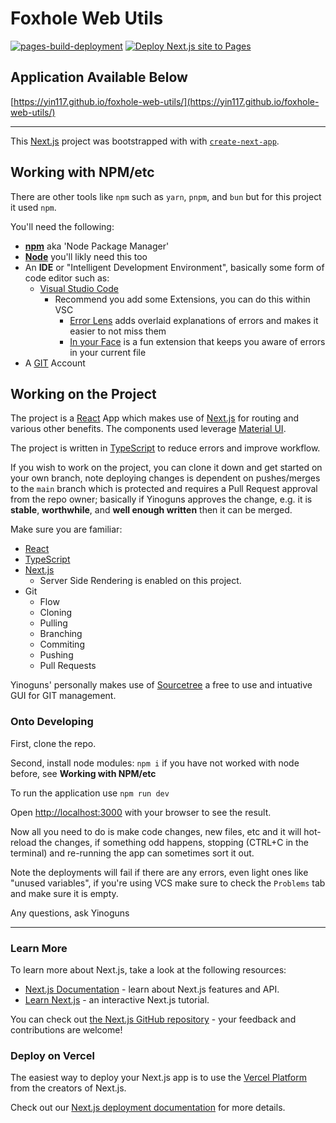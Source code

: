 # Foxhole Web Utils
[![pages-build-deployment](https://github.com/Yin117/foxhole-web-utils/actions/workflows/pages/pages-build-deployment/badge.svg?branch=main)](https://github.com/Yin117/foxhole-web-utils/actions/workflows/pages/pages-build-deployment) [![Deploy Next.js site to Pages](https://github.com/Yin117/foxhole-web-utils/actions/workflows/deploy.yml/badge.svg?branch=main)](https://github.com/Yin117/foxhole-web-utils/actions/workflows/deploy.yml)

## Application Available Below
[https://yin117.github.io/foxhole-web-utils/](https://yin117.github.io/foxhole-web-utils/)

---

This [Next.js](https://nextjs.org) project was bootstrapped with with [`create-next-app`](https://nextjs.org/docs/app/api-reference/cli/create-next-app).

## Working with NPM/etc

There are other tools like `npm` such as `yarn`, `pnpm`, and `bun` but for this project it used `npm`.

You'll need the following:
- [**npm**](https://docs.npmjs.com/downloading-and-installing-node-js-and-npm) aka 'Node Package Manager'
- [**Node**](https://nodejs.org/en/download) you'll likly need this too
- An **IDE** or "Intelligent Development Environment", basically some form of code editor such as:
  - [Visual Studio Code](https://code.visualstudio.com/)
    - Recommend you add some Extensions, you can do this within VSC
      - [Error Lens](https://marketplace.visualstudio.com/items?itemName=usernamehw.errorlens) adds overlaid explanations of errors and makes it easier to not miss them
      - [In your Face](https://marketplace.visualstudio.com/items?itemName=TTOOWA.in-your-face-incredible) is a fun extension that keeps you aware of errors in your current file
- A [GIT](https://github.com/) Account

## Working on the Project
The project is a [React](https://react.dev/) App which makes use of [Next.js](https://nextjs.org/learn) for routing and various other benefits.
The components used leverage [Material UI](https://mui.com/material-ui/getting-started/).

The project is written in [TypeScript](https://www.typescriptlang.org/docs/handbook/2/basic-types.html#explicit-types) to reduce errors and improve workflow.

If you wish to work on the project, you can clone it down and get started on your own branch, note deploying changes is dependent on pushes/merges to the `main` branch which is protected and requires a Pull Request approval from the repo owner; basically if Yinoguns approves the change, e.g. it is **stable**, **worthwhile**, and **well enough written** then it can be merged.

Make sure you are familiar:
- [React](https://react.dev/)
- [TypeScript](https://www.typescriptlang.org/docs/handbook/2/basic-types.html#explicit-types)
- [Next.js](https://nextjs.org/learn)
  - Server Side Rendering is enabled on this project.
- Git
  - Flow
  - Cloning
  - Pulling
  - Branching
  - Commiting
  - Pushing
  - Pull Requests

Yinoguns' personally makes use of [Sourcetree](https://www.sourcetreeapp.com/) a free to use and intuative GUI for GIT management.

### Onto Developing

First, clone the repo.

Second, install node modules: `npm i` if you have not worked with node before, see **Working with NPM/etc**

To run the application use `npm run dev`

Open [http://localhost:3000](http://localhost:3000) with your browser to see the result.

Now all you need to do is make code changes, new files, etc and it will hot-reload the changes, if something odd happens, stopping (CTRL+C in the terminal) and re-running the app can sometimes sort it out.

Note the deployments will fail if there are any errors, even light ones like "unused variables", if you're using VCS make sure to check the `Problems` tab and make sure it is empty.

Any questions, ask Yinoguns



---

### Learn More

To learn more about Next.js, take a look at the following resources:

- [Next.js Documentation](https://nextjs.org/docs) - learn about Next.js features and API.
- [Learn Next.js](https://nextjs.org/learn) - an interactive Next.js tutorial.

You can check out [the Next.js GitHub repository](https://github.com/vercel/next.js) - your feedback and contributions are welcome!

### Deploy on Vercel

The easiest way to deploy your Next.js app is to use the [Vercel Platform](https://vercel.com/new?utm_medium=default-template&filter=next.js&utm_source=create-next-app&utm_campaign=create-next-app-readme) from the creators of Next.js.

Check out our [Next.js deployment documentation](https://nextjs.org/docs/app/building-your-application/deploying) for more details.

